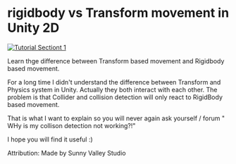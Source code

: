 # rigidbody vs Transform movement in Unity 2D
[![Tutorial Sectiont 1](http://img.youtube.com/vi/UA2F8s3fCLs/hqdefault.jpg)](https://youtu.be/UA2F8s3fCLs)

<p>  Learn thge difference between Transform based movement and Rigidbody based movement.
 
 For a long time I didn't understand the difference between Transform and Physics system in Unity. Actually they both interact with each other. The problem is that Collider and collision detection will only react to RigidBody based movement. 
 
 That is what I want to explain so you will never again ask yourself / forum " WHy is my collison detection not working?!"
 
 I hope you will find it useful :)

<p>Attribution:
Made by Sunny Valley Studio
